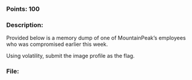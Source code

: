 ### Points: 100

### Description:

Provided below is a memory dump of one of MountainPeak’s employees who was compromised earlier this week.

Using volatility, submit the image profile as the flag.

### File:

